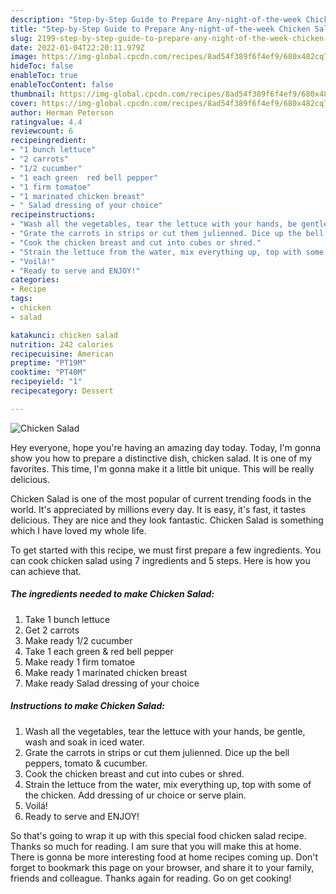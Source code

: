 ```yaml
---
description: "Step-by-Step Guide to Prepare Any-night-of-the-week Chicken Salad"
title: "Step-by-Step Guide to Prepare Any-night-of-the-week Chicken Salad"
slug: 2199-step-by-step-guide-to-prepare-any-night-of-the-week-chicken-salad
date: 2022-01-04T22:20:11.979Z
image: https://img-global.cpcdn.com/recipes/8ad54f389f6f4ef9/680x482cq70/chicken-salad-recipe-main-photo.jpg
hideToc: false
enableToc: true
enableTocContent: false
thumbnail: https://img-global.cpcdn.com/recipes/8ad54f389f6f4ef9/680x482cq70/chicken-salad-recipe-main-photo.jpg
cover: https://img-global.cpcdn.com/recipes/8ad54f389f6f4ef9/680x482cq70/chicken-salad-recipe-main-photo.jpg
author: Herman Peterson
ratingvalue: 4.4
reviewcount: 6
recipeingredient:
- "1 bunch lettuce"
- "2 carrots"
- "1/2 cucumber"
- "1 each green  red bell pepper"
- "1 firm tomatoe"
- "1 marinated chicken breast"
- " Salad dressing of your choice"
recipeinstructions:
- "Wash all the vegetables, tear the lettuce with your hands, be gentle, wash and soak in iced water."
- "Grate the carrots in strips or cut them julienned. Dice up the bell peppers, tomato &amp; cucumber."
- "Cook the chicken breast and cut into cubes or shred."
- "Strain the lettuce from the water, mix everything up, top with some of the chicken. Add dressing of ur choice or serve plain."
- "Voilá!"
- "Ready to serve and ENJOY!"
categories:
- Recipe
tags:
- chicken
- salad

katakunci: chicken salad 
nutrition: 242 calories
recipecuisine: American
preptime: "PT19M"
cooktime: "PT40M"
recipeyield: "1"
recipecategory: Dessert

---
```



![Chicken Salad](https://img-global.cpcdn.com/recipes/8ad54f389f6f4ef9/680x482cq70/chicken-salad-recipe-main-photo.jpg)

Hey everyone, hope you're having an amazing day today. Today, I'm gonna show you how to prepare a distinctive dish, chicken salad. It is one of my favorites. This time, I'm gonna make it a little bit unique. This will be really delicious.



Chicken Salad is one of the most popular of current trending foods in the world. It's appreciated by millions every day. It is easy, it's fast, it tastes delicious. They are nice and they look fantastic. Chicken Salad is something which I have loved my whole life.


To get started with this recipe, we must first prepare a few ingredients. You can cook chicken salad using 7 ingredients and 5 steps. Here is how you can achieve that.

<!--inarticleads1-->

##### The ingredients needed to make Chicken Salad:

1. Take 1 bunch lettuce
1. Get 2 carrots
1. Make ready 1/2 cucumber
1. Take 1 each green &amp; red bell pepper
1. Make ready 1 firm tomatoe
1. Make ready 1 marinated chicken breast
1. Make ready  Salad dressing of your choice




<!--inarticleads2-->

##### Instructions to make Chicken Salad:

1. Wash all the vegetables, tear the lettuce with your hands, be gentle, wash and soak in iced water.
1. Grate the carrots in strips or cut them julienned. Dice up the bell peppers, tomato &amp; cucumber.
1. Cook the chicken breast and cut into cubes or shred.
1. Strain the lettuce from the water, mix everything up, top with some of the chicken. Add dressing of ur choice or serve plain.
1. Voilá!
1. Ready to serve and ENJOY!



So that's going to wrap it up with this special food chicken salad recipe. Thanks so much for reading. I am sure that you will make this at home. There is gonna be more interesting food at home recipes coming up. Don't forget to bookmark this page on your browser, and share it to your family, friends and colleague. Thanks again for reading. Go on get cooking!
